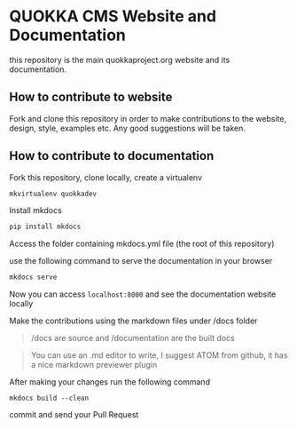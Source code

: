 # QUOKKA CMS Website and Documentation

this repository is the main quokkaproject.org website and its documentation.

## How to contribute to website

Fork and clone this repository in order to make contributions to the website, design, style, examples etc. Any good suggestions will be taken.

## How to contribute to documentation

Fork this repository, clone locally, create a virtualenv

```bash
mkvirtualenv quokkadev
```

Install mkdocs

```bash
pip install mkdocs
```

Access the folder containing mkdocs.yml file (the root of this repository)

use the following command to serve the documentation in your browser

```bash
mkdocs serve
```

Now you can access ```localhost:8000``` and see the documentation website locally

Make the contributions using the markdown files under /docs folder

> /docs are source and /documentation are the built docs

> You can use an .md editor to write, I suggest ATOM from github, it has a nice markdown previewer plugin

After making your changes run the following command

```
mkdocs build --clean
```

commit and send your Pull Request
